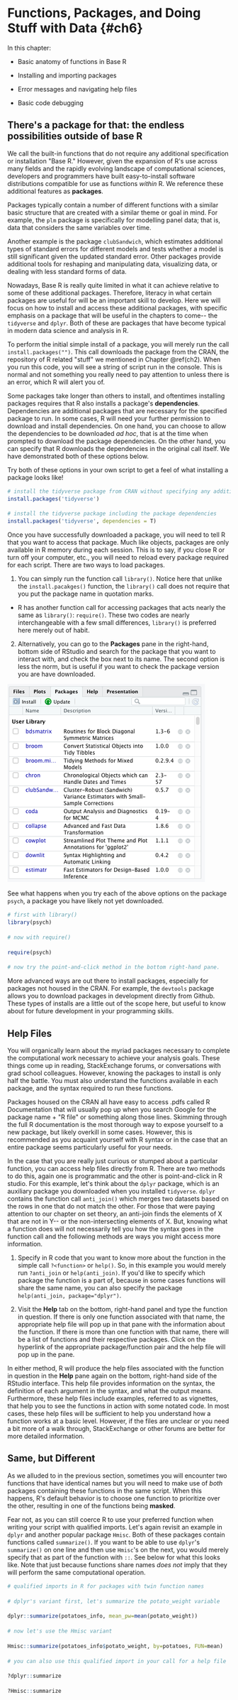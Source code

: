 # Functions, Packages, and Doing Stuff with Data {#ch6}

In this chapter: 

- Basic anatomy of functions in Base R 

- Installing and importing packages 

- Error messages and navigating help files

- Basic code debugging 

## There's a package for that: the endless possibilities outside of base R 

We call the built-in functions that do not require any additional specification or installation "Base R." However, given the expansion of R's use across many fields and the rapidly evolving landscape of computational sciences, developers and programmers have built easy-to-install software distributions compatible for use as functions *within* R. We reference these additional features as **packages**. 

Packages typically contain a number of different functions with a similar basic structure that are created with a similar theme or goal in mind. For example, the `plm` package is specifically for modelling panel data; that is, data that considers the same variables over time.

Another example is the package `clubSandwich`, which estimates additional types of standard errors for different models and tests whether a model is still significant given the updated standard error. Other packages provide additional tools for reshaping and manipulating data, visualizing data, or dealing with less standard forms of data. 

Nowadays, Base R is really quite limited in what it can achieve relative to some of these additional packages. Therefore, literacy in what certain packages are useful for will be an important skill to develop. Here we will focus on how to install and access these additional packages, with specific emphasis on a package that will be useful in the chapters to come-- the `tidyverse` and `dplyr`. Both of these are packages that have become typical in modern data science and analysis in R.

To perform the initial simple install of a package, you will merely run the call `install.packages("")`. This call downloads the package from the CRAN, the repository of R related "stuff" we mentioned in Chapter \@ref(ch2). When you run this code, you will see a string of script run in the console. This is normal and not something you really need to pay attention to unless there is an error, which R will alert you of. 

Some packages take longer than others to install, and oftentimes installing packages requires that R also installs a package's **dependencies**. Dependencies are additional packages that are necessary for the specified package to run. In some cases, R will need your further permission to download and install dependencies. On one hand, you can choose to allow the dependencies to be downloaded *ad hoc*, that is at the time when prompted to download the package dependencies. On the other hand, you can specify that R downloads the dependencies in the original call itself. We have demonstrated both of these options below. 

Try both of these options in your own script to get a feel of what installing a package looks like! 


```r
# install the tidyverse package from CRAN without specifying any additional actions 
install.packages('tidyverse')

# install the tidyverse package including the package dependencies
install.packages('tidyverse', dependencies = T)
```

Once you have successfully downloaded a package, you will need to tell R that you want to access that package. Much like objects, packages are only available in R memory during each session. This is to say, if you close R or turn off your computer, etc., you will need to reload every package required for each script. There are two ways to load packages. 

1) You can simply run the function call `library()`. Notice here that unlike the `install.pacakges()` function, the `library()` call does not require that you put the package name in quotation marks. 

- R has another function call for accessing packages that acts nearly the same as `library()`: `require()`. These two codes are nearly interchangeable with a few small differences, `library()` is preferred here merely out of habit.  

2) Alternatively, you can go to the **Packages** pane in the right-hand, bottom side of RStudio and search for the package that you want to interact with, and check the box next to its name. The second option is less the norm, but is useful if you want to check the package version you are have downloaded. 

![Point-and-Click Method for Package Loading](package_panel.png)

See what happens when you try each of the above options on the package `psych`, a package you have likely not yet downloaded. 


```r
# first with library()
library(psych)

# now with require()

require(psych)

# now try the point-and-click method in the bottom right-hand pane. 
```

More advanced ways are out there to install packages, especially for packages not housed in the CRAN. For example, the `devtools` package allows you to download packages in development directly from Github. These types of installs are a little out of the scope here, but useful to know about for future development in your programming skills. 

## Help Files 

You will organically learn about the myriad packages necessary to complete the computational work necessary to achieve your analysis goals. These things come up in reading, StackExchange forums, or conversations with grad school colleagues. However, knowing the packages to install is only half the battle. You must also understand the functions available in each package, and the syntax required to run these functions.

Packages housed on the CRAN all have easy to access .pdfs called R Documentation that will usually pop up when you search Google for the package name + "R file" or something along those lines. Skimming through the full R documentation is the most thorough way to expose yourself to a new package, but likely overkill in some cases. However, this is recommended as you acquaint yourself with R syntax or in the case that an entire package seems particularly useful for your needs. 

In the case that you are really just curious or stumped about a particular function, you can access help files directly from R. There are two methods to do this, again one is programmatic and the other is point-and-click in R studio. For this example, let's think about the `dplyr` package, which is an auxiliary package you downloaded when you installed `tidyverse`. `dplyr` contains the function call `anti_join()` which merges two datasets based on the rows in one that do not match the other. For those that were paying attention to our chapter on set theory, an anti-join finds the elements of X that are not in Y-- or the non-intersecting elements of X. But, knowing what a function does will not necessarily tell you how the syntax goes in the function call and the following methods are ways you might access more information.

1) Specify in R code that you want to know more about the function in the simple call `?<function>` or `help()`. So, in this example you would merely run `?anti_join` or `help(anti_join)`. If you'd like to specify which package the function is a part of, because in some cases functions will share the same name, you can also specify the package `help(anti_join, package="dplyr")`.  

2) Visit the **Help** tab on the bottom, right-hand panel and type the function in question. If there is only one function associated with that name, the appropriate help file will pop up in that pane with the information about the function. If there is more than one function with that name, there will be a list of functions and their respective packages. Click on the hyperlink of the appropriate package/function pair and the help file will pop up in the pane.  

In either method, R will produce the help files associated with the function in question in the **Help** pane again on the bottom, right-hand side of the RStudio interface. This help file provides information on the syntax, the definition of each argument in the syntax, and what the output means. Furthermore, these help files include examples, referred to as vignettes, that help you to see the functions in action with some notated code. In most cases, these help files will be sufficient to help you understand how a function works at a basic level. However, if the files are unclear or you need a bit more of a walk through, StackExchange or other forums are better for more detailed information.

## Same, but Different 

As we alluded to in the previous section, sometimes you will encounter two functions that have identical names but you will need to make use of *both* packages containing these functions in the same script. When this happens, R's default behavior is  to choose one function to prioritize over the other, resulting in one of the functions being **masked**.

Fear not, as you can still coerce R to use your preferred function when writing your script with qualified imports. Let's again revisit an example in `dplyr` and another popular package `Hmisc`. Both of these packages contain functions called `summarize()`. If you want to be able to use `dplyr`'s `summarize()` on one line and then use `Hmisc`'s on the next, you would merely specify that as part of the function with `::`. See below for what this looks like. Note that just because functions share names *does not* imply that they will perform the same computational operation.  


```r
# qualified imports in R for packages with twin function names 

# dplyr's variant first, let's summarize the potato_weight variable  

dplyr::summarize(potatoes_info, mean_pw=mean(potato_weight))

# now let's use the Hmisc variant 

Hmisc::summarize(potatoes_info$potato_weight, by=potatoes, FUN=mean)

# you can also use this qualified import in your call for a help file 

?dplyr::summarize 

?Hmisc::summarize
```
